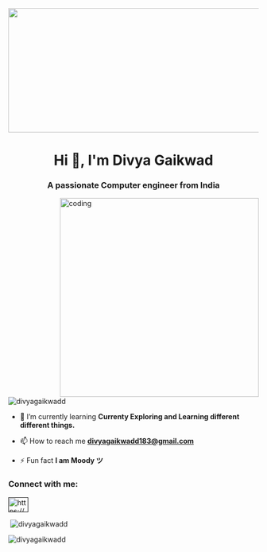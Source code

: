  <img   height="250" width="10000" src="https://images.unsplash.com/photo-1461749280684-dccba630e2f6?ixlib=rb-4.0.3&ixid=MnwxMjA3fDB8MHxwaG90by1wYWdlfHx8fGVufDB8fHx8&auto=format&fit=crop&w=1469&q=80" />

<h1 align="center">Hi 👋, I'm Divya Gaikwad</h1>
<h3 align="center">A passionate Computer engineer from India</h3>

<img align="right" alt="coding" width="400" src="https://media.tenor.com/S59bPkT0pqcAAAAC/programming.gif">


<p align="left"> <img src="https://komarev.com/ghpvc/?username=divyagaikwadd&label=Profile%20views&color=0e75b6&style=flat" alt="divyagaikwadd" /> </p>

- 🌱 I’m currently learning **Currenty Exploring and Learning different different things.**

- 📫 How to reach me **divyagaikwadd183@gmail.com**

- ⚡ Fun fact **I am Moody ツ**

<h3 align="left">Connect with me:</h3>
<p align="left">
<a href="" target="blank"><img align="center" src="https://raw.githubusercontent.com/rahuldkjain/github-profile-readme-generator/master/src/images/icons/Social/linked-in-alt.svg" alt="https://www.linkedin.com/in/divya-gaikwad-039a48219" height="30" width="40" /></a>
</p>

<p>&nbsp;<img align="center" src="https://github-readme-stats.vercel.app/api?username=divyagaikwadd&show_icons=true&locale=en" alt="divyagaikwadd" /></p>

<p><img align="center" src="https://github-readme-streak-stats.herokuapp.com/?user=divyagaikwadd&" alt="divyagaikwadd" /></p>
